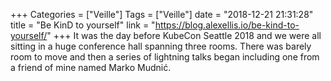 +++
Categories = ["Veille"]
Tags = ["Veille"]
date = "2018-12-21 21:31:28"
title = "Be KinD to yourself"
link = "https://blog.alexellis.io/be-kind-to-yourself/"
+++
It was the day before KubeCon Seattle 2018 and we were all sitting in a huge conference hall spanning three rooms. There was barely room to move and then a series of lightning talks began including one from a friend of mine named Marko Mudnić.